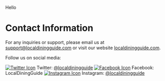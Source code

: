 Hello 


# Contact Information

For any inquiries or support, please email us at [support@localdiningguide.com](mailto:support@localdiningguide.com) or visit our website [localdiningguide.com](http://www.localdiningguide.com).

Follow us on social media:

[![Twitter Icon](twitter_icon.png)](https://twitter.com/localdiningguide) Twitter: [@localdiningguide](https://twitter.com/localdiningguide)
[![Facebook Icon](facebook_icon.png)](https://www.facebook.com/LocalDiningGuide) Facebook: LocalDiningGuide
[![Instagram Icon](instagram_icon.png)](https://www.instagram.com/localdiningguide) Instagram: [@localdiningguide](https://www.instagram.com/localdiningguide)

